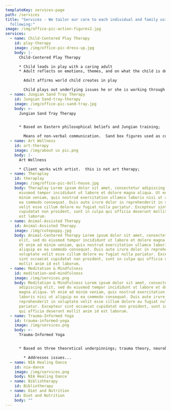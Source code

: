 ```yaml
---
templateKey: services-page
path: /services
title: "Services - We tailor our care to each individual and family using the
  following:"
image: /img/office-pic-action-figures2.jpg
services:
  - name: Child-Centered Play Therapy
    id: play-therapy
    image: /img/office-pic-dress-up.jpg
    body: |-
      Child-Centered Play Therapy 

      * Child leads in play with a caring adult
      * Adult reflects on emotions, themes, and on what the child is doing

        Adult affirms world child creates in play

        Child plays out underlying issues he or she is working through
  - name: Jungian Sand Tray Therapy
    id: Jungian Sand-tray-therapy
    image: /img/office-pic-sand-tray.jpg
    body: >-
      Jungian Sand Tray Therapy 


      * Based on Eastern philosophical beliefs and Jungian training;

        Means of non-verbal communication.  Sand box figures used as communication tools
  - name: Art Wellness
    id: art-therapy
    image: /img/about us pic.png
    body: |-
      Art Wellness

      * Client works with artist.  this is not art therapy;
  - name: Theraplay
    id: theraplay
    image: /img/office-pic-doll-house.jpg
    body: Theraplay Lorem ipsum dolor sit amet, consectetur adipiscing elit, sed do
      eiusmod tempor incididunt ut labore et dolore magna aliqua. Ut enim ad
      minim veniam, quis nostrud exercitation ullamco laboris nisi ut aliquip ex
      ea commodo consequat. Duis aute irure dolor in reprehenderit in voluptate
      velit esse cillum dolore eu fugiat nulla pariatur. Excepteur sint occaecat
      cupidatat non proident, sunt in culpa qui officia deserunt mollit anim id
      est laborum.
  - name: Animal-Assisted Therapy
    id: Animal-Assisted Therapy
    image: /img/cutepuppy.jpg
    body: Animal-Centered Therapy Lorem ipsum dolor sit amet, consectetur adipiscing
      elit, sed do eiusmod tempor incididunt ut labore et dolore magna aliqua.
      Ut enim ad minim veniam, quis nostrud exercitation ullamco laboris nisi ut
      aliquip ex ea commodo consequat. Duis aute irure dolor in reprehenderit in
      voluptate velit esse cillum dolore eu fugiat nulla pariatur. Excepteur
      sint occaecat cupidatat non proident, sunt in culpa qui officia deserunt
      mollit anim id est laborum.
  - name: Meditation & Mindfulness
    id: meditation-and-mindfulness
    image: /img/services.png
    body: Meditation & Mindfulness Lorem ipsum dolor sit amet, consectetur
      adipiscing elit, sed do eiusmod tempor incididunt ut labore et dolore
      magna aliqua. Ut enim ad minim veniam, quis nostrud exercitation ullamco
      laboris nisi ut aliquip ex ea commodo consequat. Duis aute irure dolor in
      reprehenderit in voluptate velit esse cillum dolore eu fugiat nulla
      pariatur. Excepteur sint occaecat cupidatat non proident, sunt in culpa
      qui officia deserunt mollit anim id est laborum.
  - name: Trauma-Informed Yoga
    id: trauma-informed-yoga
    image: /img/services.png
    body: >-
      Trauma-Informed Yoga 


      * Based on three theoretical underpinnings; trauma theory, neurobiology, and attachment theory;

        * Addresses issues...
  - name: NIA Healing Dance
    id: nia-dance
    image: /img/services.png
    body: NIA Healing Dance
  - name: Bibliotherapy
    id: Bibliotherapy
  - name: Diet and Nutrition
    id: Diet and Nutrition
    body: ""
---
```

